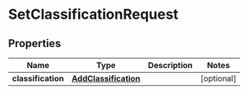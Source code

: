 

# SetClassificationRequest


## Properties

| Name | Type | Description | Notes |
|------------ | ------------- | ------------- | -------------|
|**classification** | [**AddClassification**](AddClassification.md) |  |  [optional] |



